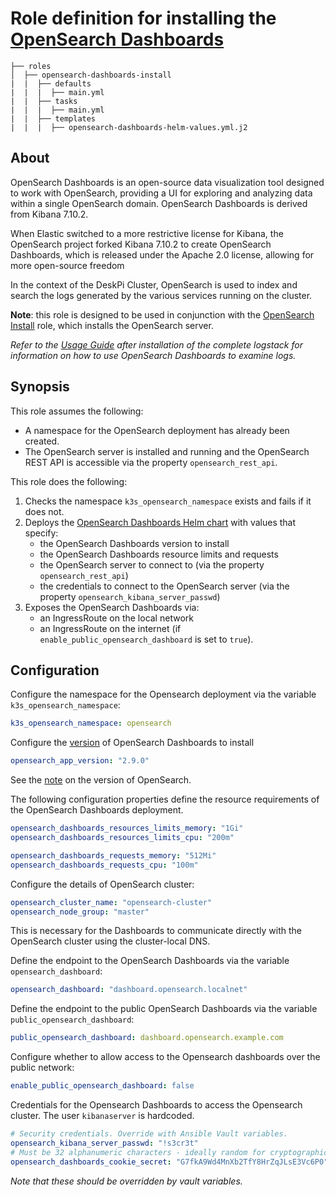 # Role definition for installing the [OpenSearch Dashboards](https://docs.opensearch.org/docs/latest/dashboards/)

```
├── roles
│  ├── opensearch-dashboards-install
|  |  ├── defaults
|  |  |  ├── main.yml
|  |  ├── tasks 
|  |  |  ├── main.yml  
|  |  ├── templates
|  |  |  ├── opensearch-dashboards-helm-values.yml.j2
```

## About

OpenSearch Dashboards is an open-source data visualization tool designed to work with OpenSearch, providing a UI for exploring and analyzing data within a single OpenSearch domain. 
OpenSearch Dashboards is derived from Kibana 7.10.2. 

When Elastic switched to a more restrictive license for Kibana, the OpenSearch project forked Kibana 7.10.2 to create OpenSearch Dashboards, which
is released under the Apache 2.0 license, allowing for more open-source freedom

In the context of the DeskPi Cluster, OpenSearch is used to index and search the logs generated by the various services running on the cluster.

**Note**: this role is designed to be used in conjunction with the [OpenSearch Install](../opensearch-install) role, which installs the OpenSearch server.

*Refer to the [Usage Guide](../opensearch-install/USAGE.md) after installation of the complete logstack for information on how to use OpenSearch Dashboards to examine logs.*

## Synopsis

This role assumes the following:
   - A namespace for the OpenSearch deployment has already been created.
   - The OpenSearch server is installed and running and the OpenSearch REST API is accessible via the property `opensearch_rest_api`.

This role does the following:

1. Checks the namespace `k3s_opensearch_namespace` exists and fails if it does not.
2. Deploys the [OpenSearch Dashboards Helm chart](https://docs.opensearch.org/docs/latest/install-and-configure/install-dashboards/helm/) with values that specify:
   - the OpenSearch Dashboards version to install
   - the OpenSearch Dashboards resource limits and requests
   - the OpenSearch server to connect to (via the property `opensearch_rest_api`)
   - the credentials to connect to the OpenSearch server (via the property `opensearch_kibana_server_passwd`)
3. Exposes the OpenSearch Dashboards via:
    - an IngressRoute on the local network
    - an IngressRoute on the internet (if `enable_public_opensearch_dashboard` is set to `true`).

## Configuration

Configure the namespace for the Opensearch deployment via the variable `k3s_opensearch_namespace`:
```yaml
k3s_opensearch_namespace: opensearch
```

Configure the [version](https://docs.opensearch.org/docs/latest/version-history/) of OpenSearch Dashboards to install
```yaml
opensearch_app_version: "2.9.0"
```
See the [note](../opensearch-install/README.md#note-on-the-version-of-opensearch) on the version of OpenSearch.

The following configuration properties define the resource requirements of the OpenSearch Dashboards deployment.
```yaml
opensearch_dashboards_resources_limits_memory: "1Gi"
opensearch_dashboards_resources_limits_cpu: "200m"

opensearch_dashboards_requests_memory: "512Mi"
opensearch_dashboards_requests_cpu: "100m"
```

Configure the details of OpenSearch cluster:
```yaml
opensearch_cluster_name: "opensearch-cluster"
opensearch_node_group: "master"
```
This is necessary for the Dashboards to communicate directly with the OpenSearch cluster using the cluster-local DNS.

Define the endpoint to the OpenSearch Dashboards via the variable `opensearch_dashboard`:
```yaml
opensearch_dashboard: "dashboard.opensearch.localnet"
```

Define the endpoint to the public OpenSearch Dashboards via the variable `public_opensearch_dashboard`:
```yaml
public_opensearch_dashboard: dashboard.opensearch.example.com
```
Configure whether to allow access to the Opensearch dashboards over the public network:
```yaml
enable_public_opensearch_dashboard: false
```

Credentials for the Opensearch Dashboards to access the Opensearch cluster. The user `kibanaserver` is hardcoded.
```yaml
# Security credentials. Override with Ansible Vault variables.
opensearch_kibana_server_passwd: "!s3cr3t"
# Must be 32 alphanumeric characters - ideally random for cryptographic strength
opensearch_dashboards_cookie_secret: "G7fkA9Wd4MnXb2TfY8HrZqJLsE3Vc6P0"
```
*Note that these should be overridden by vault variables.*